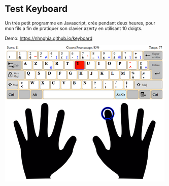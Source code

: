 # Test Keyboard

Un très petit programme en Javascript, crée pendant deux heures, pour mon fils a fin de pratiquer son clavier azerty en utilisant 10 doigts.

Demo: https://nhnghia.github.io/keyboard

![screenshot](screenshot.png)
